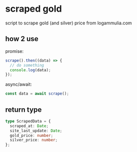 # scraped gold

script to scrape gold (and silver) price from logammulia.com

## how 2 use

promise:

```js
scrape().then((data) => {
  // do something
  console.log(data);
});
```

async/await:

```js
const data = await scrape();
```

## return type

```ts
type ScrapedData = {
  scraped_at: Date;
  site_last_update: Date;
  gold_price: number;
  silver_price: number;
};
```
